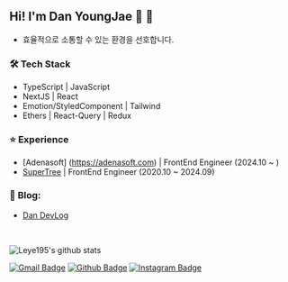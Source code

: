 ## Hi! I'm Dan YoungJae 👋 🚀
- 효율적으로 소통할 수 있는 환경을 선호합니다.

### 🛠 **Tech Stack**
- TypeScript | JavaScript
- NextJS | React
- Emotion/StyledComponent | Tailwind
- Ethers | React-Query | Redux

### ⭐️ **Experience**
- [Adenasoft] (https://adenasoft.com) | FrontEnd Engineer (2024.10 ~ )
- [SuperTree](https://supertree.co) | FrontEnd Engineer (2020.10 ~ 2024.09) 

### 📝 **Blog:** 
- [Dan DevLog](https://dantechblog.xyz)

<br/>

![Leye195's github stats](https://github-readme-stats.vercel.app/api?username=leye195&show_icons=true)


[![Gmail Badge](https://img.shields.io/badge/Gmail-d14836?style=flat-square&logo=Gmail&logoColor=white&link=mailto:leye19556@gmail.com)](mailto:leye19556@gmail.com)
[![Github Badge](https://img.shields.io/badge/-Github-000?style=flat-square&logo=Github&logoColor=white&link=http://git-awards.com/users/leye195)](http://git-awards.com/users/leye195)
[![Instagram Badge](https://img.shields.io/badge/Instagram-ff69b4?style=flat-square&logo=instagram&logoColor=white&link=https://www.instagram.com/dan__yj/)](https://www.instagram.com/dan__yj/)
